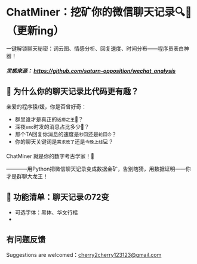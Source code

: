 # ChatMiner：挖矿你的微信聊天记录🔍💬（更新ing）
一键解锁聊天秘密：词云图、情感分析、回复速度、时间分布——程序员表白神器！

##### 灵感来源： https://github.com/saturn-opposition/wechat_analysis

## 🤔 为什么你的聊天记录比代码更有趣？

亲爱的程序猿/媛，你是否曾好奇：

* 群里谁才是真正的`话痨之王`👑？
* 深夜`emo`时发的消息占比多少🌙？
* 那个TA回复你消息的速度是`秒回`还是`轮回`⏱？
* 你的聊天关键词是`需求改了`还是`今晚上线`💻？

ChatMiner 就是你的数字考古学家！🔨 

————用Python把微信聊天记录变成数据金矿，告别瞎猜，用数据证明——你才是群聊大龙王！

## 🚀 功能清单：聊天记录の72变

* 可选字体：黑体、华文行楷
* 

## 有问题反馈
Suggestions are welcomed：cherry2cherry123123@gmail.com


